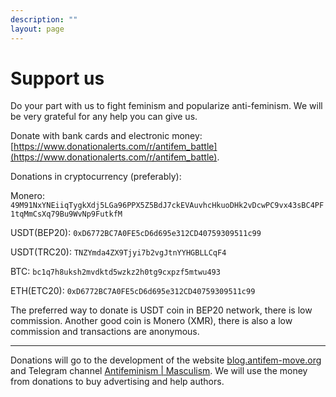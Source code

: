```yaml
---
description: ""
layout: page
---
```

# Support us

Do your part with us to fight feminism and popularize anti-feminism. We will be very grateful for any help you can give us.

Donate with bank cards and electronic money: [https://www.donationalerts.com/r/antifem_battle](https://www.donationalerts.com/r/antifem_battle).

Donations in cryptocurrency (preferably):

Monero: `49M91NxYNEiiqTygkXdj5LGa96PPX5Z5BdJ7ckEVAuvhcHkuoDHk2vDcwPC9vx43sBC4PF1tqMmCsXq79Bu9WvNp9FutkfM`

USDT(BEP20): `0xD6772BC7A0FE5cD6d695e312CD40759309511c99`

USDT(TRC20): `TNZYmda4ZX9Tjyi7b2vgJtnYYHGBLLCqF4`

BTC: `bc1q7h8uksh2mvdktd5wzkz2h0tg9cxpzf5mtwu493`

ETH(ETC20): `0xD6772BC7A0FE5cD6d695e312CD40759309511c99`

The preferred way to donate is USDT coin in BEP20 network, there is low commission. Another good coin is Monero (XMR), there is also a low commission and transactions are anonymous.

---

Donations will go to the development of the website [blog.antifem-move.org](https://blog.antifem-move.org/) and Telegram channel [Antifeminism | Masculism](https://t.me/antifem_battle). We will use the money from donations to buy advertising and help authors.
